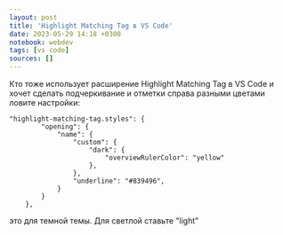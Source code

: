 ```yaml
---
layout: post
title: 'Highlight Matching Tag в VS Code'
date: 2023-05-29 14:18 +0300
notebook: webdev
tags: [vs code]
sources: []
---
```

Кто тоже использует расширение Highlight Matching Tag в VS Code и хочет сделать подчеркивание и отметки справа разными цветами ловите настройки:
```
"highlight-matching-tag.styles": {
        "opening": {
            "name": {
                "custom": {
                    "dark": {
                        "overviewRulerColor": "yellow"
                    },
                },
                "underline": "#839496",
            }
        }
    },
```
это для темной темы. Для светлой ставьте "light"